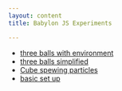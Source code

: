 ```yaml
---
layout: content
title: Babylon JS Experiments

---
```



<ul>
<li> <a href="three-balls-on-environment.html"> three balls with environment</a></li>
<li> <a href="balls-simple.html"> three balls simplified</a></li>
<li> <a href="cube-particles.html"> Cube spewing particles</a></li>
<li> <a href="basic.html"> basic set up</a></li>

</ul>

   